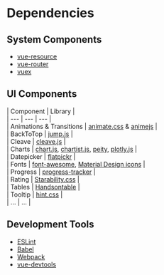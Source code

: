 # Dependencies


## System Components

* [vue-resource][]
* [vue-router][]
* [vuex][]


## UI Components

| Component | Library |  
| --- | --- | --- |  
| Animations & Transitions | [animate.css][] & [animejs][] |  
| BackToTop | [jump.js][] |  
| Cleave | [cleave.js][] |  
| Charts | [chart.js][], [chartist.js][], [peity][], [plotly.js][] |  
| Datepicker | [flatpickr][] |  
| Fonts | [font-awesome][], [Material Design icons][] |  
| Progress | [progress-tracker][] |  
| Rating | [Starability.css][] |  
| Tables | [Handsontable][] |  
| Tooltip | [hint.css][] |  
| ... | ... |  


## Development Tools

* [ESLint][]
* [Babel][]
* [Webpack][]
* [vue-devtools][]


[animate.css]: http://daneden.github.io/animate.css/
[animejs]: http://anime-js.com/

[vue-resource]: https://github.com/vuejs/vue-resource
[vue-router]: https://github.com/vuejs/vue-router
[vuex]: https://github.com/vuejs/vuex

[jump.js]: http://callmecavs.com/jump.js/

[progress-tracker]: http://nigelotoole.github.io/progress-tracker/

[Starability.css]: http://lunarlogic.github.io/starability/

[hint.css]: http://kushagragour.in/lab/hint/

[flatpickr]: https://chmln.github.io/flatpickr/

[cleave.js]: http://nosir.github.io/cleave.js

[chart.js]: http://www.chartjs.org
[chartist.js]: https://gionkunz.github.io/chartist-js/index.html
[peity]: https://github.com/benpickles/peity
[plotly.js]: https://github.com/plotly/plotly.js

[Handsontable]: https://handsontable.com

[font-awesome]: http://fontawesome.io
[Material Design icons]: http://google.github.io/material-design-icons/

[Babel]: http://babeljs.io/
[ESLint]: http://eslint.org
[Webpack]: https://webpack.github.io
[vue-devtools]: https://github.com/vuejs/vue-devtools
